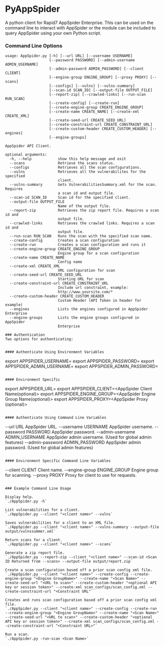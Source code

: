 # PyAppSpider

A python client for Rapid7 AppSpider Enterprise. This can be used on the command line to interact with AppSpider or the module can be included to query AppSpider using your own Python script.

### Command Line Options

```
usage: AppSpider.py [-h] [--url URL] [--username USERNAME]
                    [--password PASSWORD] [--admin-username ADMIN_USERNAME]
                    [--admin-password ADMIN_PASSWORD] [--client CLIENT]
                    [--engine-group ENGINE_GROUP] [--proxy PROXY] [--scans]
                    [--configs] [--vulns] [--vulns-summary]
                    [--scan-id SCAN_ID] [--output-file OUTPUT_FILE]
                    [--report-zip] [--crawled-links] [--run-scan RUN_SCAN]
                    [--create-config] [--create-run]
                    [--create-engine-group CREATE_ENGINE_GROUP]
                    [--create-name CREATE_NAME] [--create-xml CREATE_XML]
                    [--create-seed-url CREATE_SEED_URL]
                    [--create-constraint-url CREATE_CONSTRAINT_URL]
                    [--create-custom-header CREATE_CUSTOM_HEADER] [--engines]
                    [--engine-groups]

AppSpider API Client.

optional arguments:
  -h, --help            show this help message and exit
  --scans               Retrieve the scans status.
  --configs             Retrieves all the scan configurations.
  --vulns               Retrieves all the vulnerabilites for the specified
                        client.
  --vulns-summary       Gets VulnerabilitiesSummary.xml for the scan. Requires
                        a scan id and output file.
  --scan-id SCAN_ID     Scan id for the specified client.
  --output-file OUTPUT_FILE
                        Name of the output file.
  --report-zip          Retrieves the zip report file. Requires a scan id and
                        output file.
  --crawled-links       Retrieves the crawled links. Requires a scan id and
                        output file.
  --run-scan RUN_SCAN   Runs the scan with the specified scan name.
  --create-config       Creates a scan configuration
  --create-run          Creates a scan configuration and runs it
  --create-engine-group CREATE_ENGINE_GROUP
                        Engine group for a scan configuration
  --create-name CREATE_NAME
                        Config name
  --create-xml CREATE_XML
                        XML configuration for scan
  --create-seed-url CREATE_SEED_URL
                        Starting URL for scan
  --create-constraint-url CREATE_CONSTRAINT_URL
                        Include url constraint, example:
                        http://www.yoursite.com/*
  --create-custom-header CREATE_CUSTOM_HEADER
                        Custom Header (API Token in header for example)
  --engines             Lists the engines configured in AppSpider Enterprise
  --engine-groups       Lists the engine groups configured in AppSpider
                        Enterprise

### Authentication
Two options for authenticating:


#### Authenticate Using Environment Variables

```
export APPSPIDER_USERNAME=<AppSpider Client User>
export APPSPIDER_PASSWORD=<AppSpider Client Password>
export APPSPIDER_ADMIN_USERNAME=<AppSpider Admin>
export APPSPIDER_ADMIN_PASSWORD=<AppSpider Password>
```

#### Environment Specific

```
export APPSPIDER_URL=<URL for AppSpider Enterprise>
export APPSPIDER_CLIENT=<AppSpider Client Name(optional)>
export APPSPIDER_ENGINE_GROUP=<AppSpider Engine Group Name(optional)>
export APPSPIDER_PROXY=<AppSpider Proxy (optional)>
```

#### Authenticate Using Command Line Variables

```
--url URL             AppSpider URL.
--username USERNAME   AppSpider username.
--password PASSWORD   AppSpider password.
--admin-username ADMIN_USERNAME
                      AppSpider admin username. (Used for global admin
                      features)
--admin-password ADMIN_PASSWORD
                      AppSpider admin password. (Used for global admin
                      features)
```

#### Environment Specific Command Line Variables

```
--client CLIENT       Client name.
--engine-group ENGINE_GROUP
                      Engine group for scanning.
--proxy PROXY         Proxy for client to use for requests.
```

### Example Command Line Usage

Display help.
`./AppSpider.py -h`

List vulnerabilities for a client.
`./AppSpider.py --client "<client name>" --vulns`

Saves vulnerabilities for a client to an XML file.
`./AppSpider.py --client "<client name>" --vulns-summary --output-file output/vulnssummer.xml`

Return scans for a client.
`./AppSpider.py --client "<client name>" --scans`

Generate a zip report file.
`./AppSpider.py --report-zip --client "<client name>" --scan-id <Scan ID Returned from --scans> --output-file output/report.zip`

Create a scan configuration based off a prior scan config xml file.
`./AppSpider.py --client "<client name>" --create-config --create-engine-group "<Engine GroupName>" --create-name "<Scan Name>" --create-seed-url "<URL to scan>" --create-custom-header "<optional API key or session token>" --create-xml scan_configs/scan_config.xml --create-constraint-url "<Constraint URL"`

Creates and runs scan configuration based off a prior scan config xml file.
`./AppSpider.py --client "<client name>" --create-config --create-run --create-engine-group "<Engine GroupName>" --create-name "<Scan Name>" --create-seed-url "<URL to scan>" --create-custom-header "<optional API key or session token>" --create-xml scan_configs/scan_config.xml --create-constraint-url "<Constraint URL>"`

Run a scan.
`./AppSpider.py -run-scan <Scan Name>`
